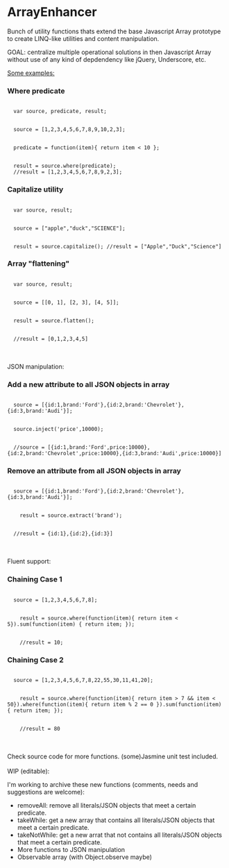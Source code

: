 ArrayEnhancer
=============

Bunch of utility functions thats extend the base Javascript Array prototype to create LINQ-like utilities and content manipulation.

GOAL: centralize multiple operational solutions in then Javascript Array without use of any kind of depdendency like jQuery, Underscore, etc.

<div style="text-decoration:underline;">Some examples:</div>

<h3>Where predicate</h3>

<code>
  var source, predicate, result; <br/><br/>
  source = [1,2,3,4,5,6,7,8,9,10,2,3]; <br/><br/>
  predicate = function(item){ return item < 10 };<br/><br/>
  result = source.where(predicate);
  //result = [1,2,3,4,5,6,7,8,9,2,3];</code>

<h3>Capitalize utility</h3>
<code>
  var source, result; <br/><br/>
  source = ["apple","duck","SCIENCE"];<br/><br/>
  result = source.capitalize(); //result = ["Apple","Duck","Science"]
</code>

<h3>Array "flattening"</h3>
<code>
  var source, result; <br/><br/>
  source = [[0, 1], [2, 3], [4, 5]];<br/><br/>
  result = source.flatten();<br/><br/>
  //result = [0,1,2,3,4,5]
</code>

<br/><br/>
JSON manipulation:

<h3>Add a new attribute to all JSON objects in array</h3>
<code>
  source = [{id:1,brand:'Ford'},{id:2,brand:'Chevrolet'},{id:3,brand:'Audi'}];<br/><br/>
  source.inject('price',10000);<br/><br/>
  //source = [{id:1,brand:'Ford',price:10000},{id:2,brand:'Chevrolet',price:10000},{id:3,brand:'Audi',price:10000}]
</code>

<h3>Remove an attribute from all JSON objects in array</h3>
<code>
  source = [{id:1,brand:'Ford'},{id:2,brand:'Chevrolet'},{id:3,brand:'Audi'}];<br/><br/>
	result = source.extract('brand');<br/><br/>
  //result = {id:1},{id:2},{id:3}]
</code>

<br/><br/>
Fluent support:

<h3>Chaining Case 1</h3>
<code>
  source = [1,2,3,4,5,6,7,8];<br/><br/>
	result = source.where(function(item){ return item < 5}).sum(function(item) { return item; });<br/><br/>
	//result = 10;
</code>

<h3>Chaining Case 2</h3>
<code>
  source = [1,2,3,4,5,6,7,8,22,55,30,11,41,20];<br/><br/>
	result = source.where(function(item){ return item > 7 && item < 50}).where(function(item){ return item % 2 == 0 }).sum(function(item) { return item; });<br/><br/>
	//result = 80
</code>

<br/><br/>
Check source code for more functions. (some)Jasmine unit test included.
<br/><br/>
WIP (editable):

I'm working to archive these new functions (comments, needs and suggestions are welcome):

- removeAll: remove all literals/JSON objects that meet a certain predicate.
- takeWhile: get a new array that contains all literals/JSON objects that meet a certain predicate.
- takeNotWhile: get a new arrat that not contains all literals/JSON objects that meet a certain predicate.
- More functions to JSON manipulation
- Observable array (with Object.observe maybe)
